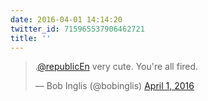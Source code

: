 ```yaml
---
date: 2016-04-01 14:14:20
twitter_id: 715965537906462721
title: ''
---
```


<blockquote class="twitter-tweet"><p lang="en" dir="ltr">.<a href="https://twitter.com/republicEn?ref_src=twsrc%5Etfw">@republicEn</a> very cute. You&#39;re all fired.</p>&mdash; Bob Inglis (@bobinglis) <a href="https://twitter.com/bobinglis/status/715965428737114112?ref_src=twsrc%5Etfw">April 1, 2016</a></blockquote>
<script async src="https://platform.twitter.com/widgets.js" charset="utf-8"></script>
